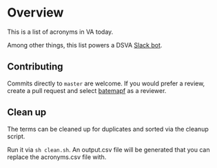 # Overview

This is a list of acronyms in VA today.

Among other things, this list powers a DSVA [Slack bot](https://github.com/department-of-veterans-affairs/wtf-bot).

## Contributing

Commits directly to `master` are welcome. If you would prefer a review, create a pull request and select [batemapf](https://github.com/batemapf) as a reviewer.

## Clean up

The terms can be cleaned up for duplicates and sorted via the cleanup script.

Run it via `sh clean.sh`. An output.csv file will be generated that you can replace the acronyms.csv file with.
